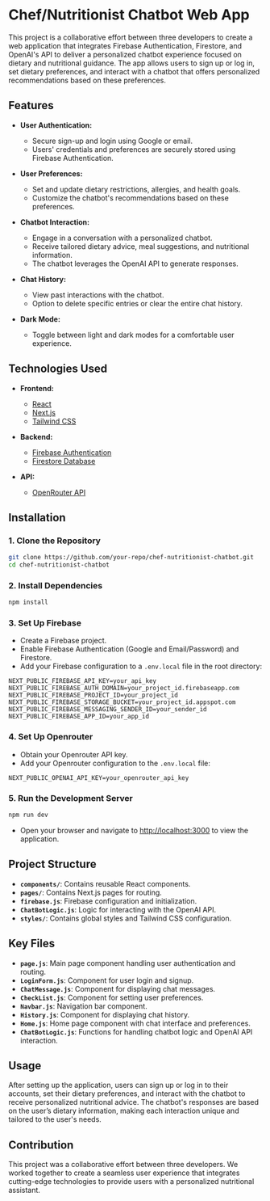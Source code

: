 # Chef/Nutritionist Chatbot Web App

This project is a collaborative effort between three developers to create a web application that integrates Firebase Authentication, Firestore, and OpenAI's API to deliver a personalized chatbot experience focused on dietary and nutritional guidance. The app allows users to sign up or log in, set dietary preferences, and interact with a chatbot that offers personalized recommendations based on these preferences.

## Features

- **User Authentication:** 
  - Secure sign-up and login using Google or email.
  - Users' credentials and preferences are securely stored using Firebase Authentication.

- **User Preferences:** 
  - Set and update dietary restrictions, allergies, and health goals.
  - Customize the chatbot's recommendations based on these preferences.

- **Chatbot Interaction:** 
  - Engage in a conversation with a personalized chatbot.
  - Receive tailored dietary advice, meal suggestions, and nutritional information.
  - The chatbot leverages the OpenAI API to generate responses.

- **Chat History:** 
  - View past interactions with the chatbot.
  - Option to delete specific entries or clear the entire chat history.

- **Dark Mode:** 
  - Toggle between light and dark modes for a comfortable user experience.

## Technologies Used

- **Frontend:**
  - [React](https://reactjs.org/)
  - [Next.js](https://nextjs.org/)
  - [Tailwind CSS](https://tailwindcss.com/)

- **Backend:**
  - [Firebase Authentication](https://firebase.google.com/products/auth)
  - [Firestore Database](https://firebase.google.com/products/firestore)

- **API:**
  - [OpenRouter API](https://openrouter.ai/models/meta-llama/llama-3.1-8b-instruct:free)

## Installation

### 1. Clone the Repository

```bash
git clone https://github.com/your-repo/chef-nutritionist-chatbot.git
cd chef-nutritionist-chatbot
```

### 2. Install Dependencies

```bash
npm install
```

### 3. Set Up Firebase

- Create a Firebase project.
- Enable Firebase Authentication (Google and Email/Password) and Firestore.
- Add your Firebase configuration to a `.env.local` file in the root directory:

```
NEXT_PUBLIC_FIREBASE_API_KEY=your_api_key
NEXT_PUBLIC_FIREBASE_AUTH_DOMAIN=your_project_id.firebaseapp.com
NEXT_PUBLIC_FIREBASE_PROJECT_ID=your_project_id
NEXT_PUBLIC_FIREBASE_STORAGE_BUCKET=your_project_id.appspot.com
NEXT_PUBLIC_FIREBASE_MESSAGING_SENDER_ID=your_sender_id
NEXT_PUBLIC_FIREBASE_APP_ID=your_app_id
```

### 4. Set Up Openrouter

- Obtain your Openrouter API key.
- Add your Openrouter configuration to the `.env.local` file:

```
NEXT_PUBLIC_OPENAI_API_KEY=your_openrouter_api_key
```

### 5. Run the Development Server

```bash
npm run dev
```

- Open your browser and navigate to [http://localhost:3000](http://localhost:3000) to view the application.

## Project Structure

- **`components/`**: Contains reusable React components.
- **`pages/`**: Contains Next.js pages for routing.
- **`firebase.js`**: Firebase configuration and initialization.
- **`ChatBotLogic.js`**: Logic for interacting with the OpenAI API.
- **`styles/`**: Contains global styles and Tailwind CSS configuration.

## Key Files

- **`page.js`**: Main page component handling user authentication and routing.
- **`LoginForm.js`**: Component for user login and signup.
- **`ChatMessage.js`**: Component for displaying chat messages.
- **`CheckList.js`**: Component for setting user preferences.
- **`Navbar.js`**: Navigation bar component.
- **`History.js`**: Component for displaying chat history.
- **`Home.js`**: Home page component with chat interface and preferences.
- **`ChatBotLogic.js`**: Functions for handling chatbot logic and OpenAI API interaction.

## Usage

After setting up the application, users can sign up or log in to their accounts, set their dietary preferences, and interact with the chatbot to receive personalized nutritional advice. The chatbot's responses are based on the user’s dietary information, making each interaction unique and tailored to the user's needs.

## Contribution

This project was a collaborative effort between three developers. We worked together to create a seamless user experience that integrates cutting-edge technologies to provide users with a personalized nutritional assistant.
